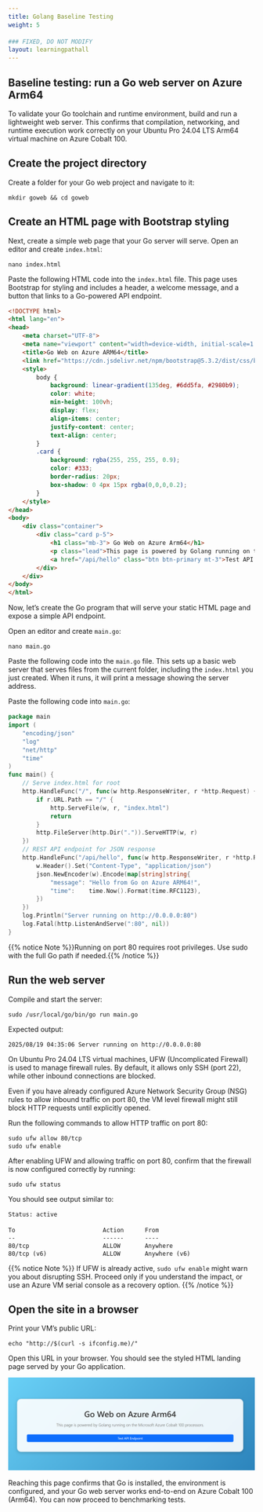```yaml
---
title: Golang Baseline Testing 
weight: 5

### FIXED, DO NOT MODIFY
layout: learningpathall
---
```


## Baseline testing: run a Go web server on Azure Arm64

To validate your Go toolchain and runtime environment, build and run a lightweight web server. This confirms that compilation, networking, and runtime execution work correctly on your Ubuntu Pro 24.04 LTS Arm64 virtual machine on Azure Cobalt 100.

## Create the project directory

Create a folder for your Go web project and navigate to it:
```console
mkdir goweb && cd goweb
```

## Create an HTML page with Bootstrap styling

Next, create a simple web page that your Go server will serve. Open an editor and create `index.html`:
```console
nano index.html
```

Paste the following HTML code into the `index.html` file. This page uses Bootstrap for styling and includes a header, a welcome message, and a button that links to a Go-powered API endpoint.

```html
<!DOCTYPE html>
<html lang="en">
<head>
    <meta charset="UTF-8">
    <meta name="viewport" content="width=device-width, initial-scale=1.0">
    <title>Go Web on Azure ARM64</title>
    <link href="https://cdn.jsdelivr.net/npm/bootstrap@5.3.2/dist/css/bootstrap.min.css" rel="stylesheet">
    <style>
        body {
            background: linear-gradient(135deg, #6dd5fa, #2980b9);
            color: white;
            min-height: 100vh;
            display: flex;
            align-items: center;
            justify-content: center;
            text-align: center;
        }
        .card {
            background: rgba(255, 255, 255, 0.9);
            color: #333;
            border-radius: 20px;
            box-shadow: 0 4px 15px rgba(0,0,0,0.2);
        }
    </style>
</head>
<body>
    <div class="container">
        <div class="card p-5">
            <h1 class="mb-3"> Go Web on Azure Arm64</h1>
            <p class="lead">This page is powered by Golang running on the Microsoft Azure Cobalt 100 processors.</p>
            <a href="/api/hello" class="btn btn-primary mt-3">Test API Endpoint</a>
        </div>
    </div>
</body>
</html>
```

Now, let’s create the Go program that will serve your static HTML page and expose a simple API endpoint.

Open an editor and create `main.go`:
```console
nano main.go
```
Paste the following code into the `main.go` file. This sets up a basic web server that serves files from the current folder, including the `index.html` you just created. When it runs, it will print a message showing the server address.

Paste the following code into `main.go`:
```go
package main
import (
    "encoding/json"
    "log"
    "net/http"
    "time"
)
func main() {
    // Serve index.html for root
    http.HandleFunc("/", func(w http.ResponseWriter, r *http.Request) {
        if r.URL.Path == "/" {
            http.ServeFile(w, r, "index.html")
            return
        }
        http.FileServer(http.Dir(".")).ServeHTTP(w, r)
    })
    // REST API endpoint for JSON response
    http.HandleFunc("/api/hello", func(w http.ResponseWriter, r *http.Request) {
        w.Header().Set("Content-Type", "application/json")
        json.NewEncoder(w).Encode(map[string]string{
            "message": "Hello from Go on Azure ARM64!",
            "time":    time.Now().Format(time.RFC1123),
        })
    })
    log.Println("Server running on http://0.0.0.0:80")
    log.Fatal(http.ListenAndServe(":80", nil))
}
```
{{% notice Note %}}Running on port 80 requires root privileges. Use sudo with the full Go path if needed.{{% /notice %}}

## Run the web server

Compile and start the server:
```console
sudo /usr/local/go/bin/go run main.go
```

Expected output:
```output
2025/08/19 04:35:06 Server running on http://0.0.0.0:80
```

On Ubuntu Pro 24.04 LTS virtual machines, UFW (Uncomplicated Firewall) is used to manage firewall rules. By default, it allows only SSH (port 22), while other inbound connections are blocked. 

Even if you have already configured Azure Network Security Group (NSG) rules to allow inbound traffic on port 80, the VM level firewall might still block HTTP requests until explicitly opened.

Run the following commands to allow HTTP traffic on port 80:

```console
sudo ufw allow 80/tcp
sudo ufw enable
```
After enabling UFW and allowing traffic on port 80, confirm that the firewall is now configured correctly by running:

```console
sudo ufw status
```
You should see output similar to: 
```output
Status: active

To                         Action      From
--                         ------      ----
80/tcp                     ALLOW       Anywhere
80/tcp (v6)                ALLOW       Anywhere (v6)
```

{{% notice Note %}}
If UFW is already active, `sudo ufw enable` might warn you about disrupting SSH. Proceed only if you understand the impact, or use an Azure VM serial console as a recovery option.
{{% /notice %}}

## Open the site in a browser

Print your VM’s public URL:
```console
echo "http://$(curl -s ifconfig.me)/"
```

Open this URL in your browser. You should see the styled HTML landing page served by your Go application.

![Go web server running on Azure Arm64 alt-text#center](images/go-web.png "Go web server running on Azure Arm64")

Reaching this page confirms that Go is installed, the environment is configured, and your Go web server works end-to-end on Azure Cobalt 100 (Arm64). You can now proceed to benchmarking tests.
